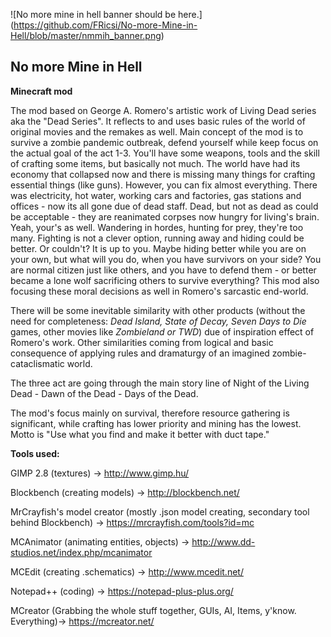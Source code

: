 ![No more mine in hell banner should be here.] (https://github.com/FRicsi/No-more-Mine-in-Hell/blob/master/nmmih_banner.png)

## No more Mine in Hell

<b>Minecraft mod</b>

The mod based on George A. Romero's artistic work of Living Dead series aka the "Dead Series".
It reflects to and uses basic rules of the world of original movies and the remakes as well. Main concept of the mod is to survive a zombie pandemic outbreak, defend yourself while keep focus on the actual goal of the act 1-3. You'll have some weapons, tools and the skill of crafting some items, but basically not much. The world have had its economy that collapsed now and there is missing many things for crafting essential things (like guns). However, you can fix almost everything.
There was electricity, hot water, working cars and factories, gas stations and offices - now its all gone due of dead staff.
Dead, but not as dead as could be acceptable - they are reanimated corpses now hungry for living's brain. Yeah, your's as well.
Wandering in hordes, hunting for prey, they're too many. Fighting is not a clever option, running away and hiding could be better. Or couldn't?
It is up to you. Maybe hiding better while you are on your own, but what will you do, when you have survivors on your side? You are normal citizen just like others, and you have to defend them - or better became a lone wolf sacrificing others to survive everything? This mod also focusing these moral decisions as well in Romero's sarcastic end-world.

There will be some inevitable similarity with other products (without the need for completeness: <i>Dead Island, State of Decay, Seven Days to Die</i> games, other movies like <i>Zombieland or TWD</i>) due of inspiration effect of Romero's work. Other similarities coming from logical and basic consequence of applying rules and dramaturgy of an imagined zombie-cataclismatic world.
 
The three act are going through the main story line of Night of the Living Dead - Dawn of the Dead - Days of the Dead.


The mod's focus mainly on survival, therefore resource gathering is significant, while crafting has lower priority and mining has the lowest. Motto is "Use what you find and make it better with duct tape."


<b>Tools used:</b>

GIMP 2.8 (textures) -> http://www.gimp.hu/

Blockbench (creating models) -> http://blockbench.net/

MrCrayfish's model creator (mostly .json model creating, secondary tool behind Blockbench) -> https://mrcrayfish.com/tools?id=mc

MCAnimator (animating entities, objects) -> http://www.dd-studios.net/index.php/mcanimator

MCEdit (creating .schematics) -> http://www.mcedit.net/

Notepad++ (coding) -> https://notepad-plus-plus.org/


MCreator (Grabbing the whole stuff together, GUIs, AI, Items, y'know. Everything)-> https://mcreator.net/

